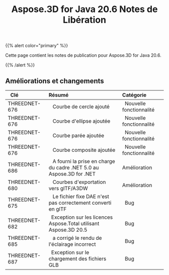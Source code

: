 ﻿---
title: Aspose.3D for Java 20.6 Notes de Libération
type: docs
weight: 20
url: /fr/java/aspose-3d-for-java-20-6-release-notes/
---
{{% alert color="primary" %}} 

Cette page contient les notes de publication pour Aspose.3D for Java 20.6.

{{% /alert %}} 
## **Améliorations et changements**

|` `**Clé**|**Résumé**|**Catégorie**|
|:- |:- |:- |
|THREEDNET-676 |` ` Courbe de cercle ajouté|` `Nouvelle fonctionnalité|
|THREEDNET-676 |` ` Courbe d'ellipse ajoutée|` `Nouvelle fonctionnalité|
|THREEDNET-676 |` ` Courbe parée ajoutée|` `Nouvelle fonctionnalité|
|THREEDNET-676 |` ` Courbe composite ajoutée|` `Nouvelle fonctionnalité|
|THREEDNET-686 |` ` A fourni la prise en charge du cadre .NET 5.0 au Aspose.3D for .NET|Amélioration ` `|
|THREEDNET-680 |` ` Courbes d'exportation vers glTF/A3DW|Amélioration ` `|
|THREEDNET-675 |` ` Le fichier fixe DAE n'est pas correctement converti en glTF|` `Bug|
|THREEDNET-682 |` `Exception sur les licences Aspose.Total utilisant Aspose.3D 20.5|` `Bug|
|THREEDNET-685 |` ` a corrigé le rendu de l'éclairage incorrect|` `Bug|
|THREEDNET-687 |` `Exception sur le chargement des fichiers GLB|` `Bug|


